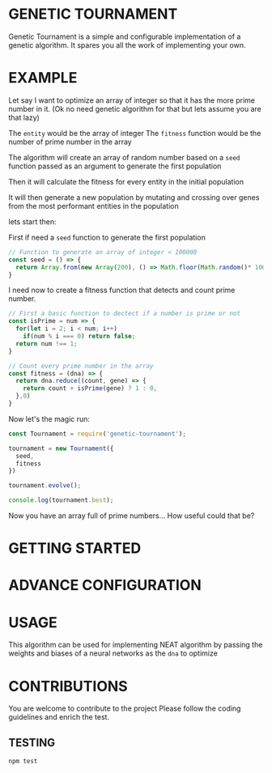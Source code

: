 # GENETIC TOURNAMENT

Genetic Tournament is a simple and configurable implementation of a genetic algorithm.
It spares you all the work of implementing your own.

# EXAMPLE

Let say I want to optimize an array of integer so that it has the more prime number in it. (Ok no need genetic algorithm for that but lets assume you are that lazy)

The `entity` would be the array of integer
The `fitness` function would be the number of prime number in the array

The algorithm will create an array of random number based on a `seed` function passed as an argument to generate the first population

Then it will calculate the fitness for every entity in the initial population

It will then generate a new population by mutating and crossing over genes from the most performant entities in the population

lets start then:

First if need a `seed` function to generate the first population

```javascript
// Function to generate an array of integer < 100000
const seed = () => {
  return Array.from(new Array(200), () => Math.floor(Math.random()* 10000)
}
```

I need now to create a fitness function that detects and count prime number.
```javascript
// First a basic function to dectect if a number is prime or not
const isPrime = num => {
  for(let i = 2; i < num; i++)
    if(num % i === 0) return false;
  return num !== 1;
}

// Count every prime number in the array
const fitness = (dna) => {
  return dna.reduce((count, gene) => {
    return count + isPrime(gene) ? 1 : 0,
  },0)
}
```

Now let's the magic run:
```javascript
const Tournament = require('genetic-tournament');

tournament = new Tournament({
  seed,
  fitness
})

tournament.evolve();

console.log(tournament.best);
```

Now you have an array full of prime numbers... How useful could that be?

# GETTING STARTED

# ADVANCE CONFIGURATION



# USAGE
This algorithm can be used for implementing NEAT algorithm by passing the weights and biases of a neural networks as the `dna` to optimize


# CONTRIBUTIONS

You are welcome to contribute to the project
Please follow the coding guidelines and enrich the test.

## TESTING

```sh
npm test
```